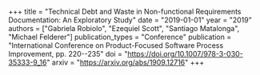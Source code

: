 +++
title = "Technical Debt and Waste in Non-functional Requirements Documentation: An Exploratory Study"
date = "2019-01-01"
year = "2019"
authors = ["Gabriela Robiolo", "Ezequiel Scott", "Santiago Matalonga", "Michael Felderer"]
publication_types = "Conference"
publication = "International Conference on Product-Focused Software Process Improvement, pp. 220--235"
doi = "https://doi.org/10.1007/978-3-030-35333-9_16"
arxiv = "https://arxiv.org/abs/1909.12716"
+++

